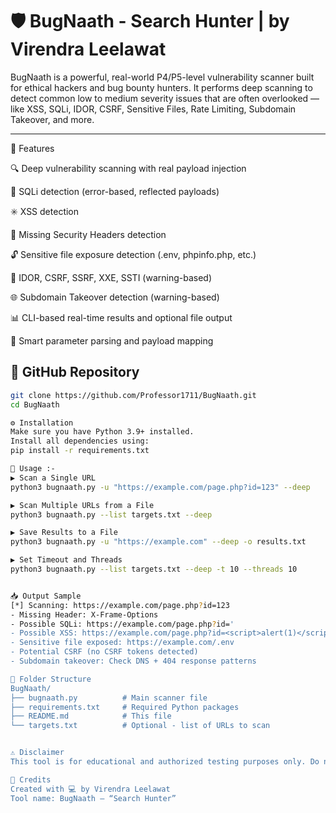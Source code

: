 # 🛡️ BugNaath - Search Hunter | by Virendra Leelawat

BugNaath is a powerful, real-world P4/P5-level vulnerability scanner built for ethical hackers and bug bounty hunters. It performs deep scanning to detect common low to medium severity issues that are often overlooked — like XSS, SQLi, IDOR, CSRF, Sensitive Files, Rate Limiting, Subdomain Takeover, and more.

---

🧠 Features

🔍 Deep vulnerability scanning with real payload injection

🧬 SQLi detection (error-based, reflected payloads)

✳️ XSS detection

🛑 Missing Security Headers detection

🔓 Sensitive file exposure detection (.env, phpinfo.php, etc.)

🔐 IDOR, CSRF, SSRF, XXE, SSTI (warning-based)

🌐 Subdomain Takeover detection (warning-based)

📊 CLI-based real-time results and optional file output

🧠 Smart parameter parsing and payload mapping


## 🔗 GitHub Repository
```bash
git clone https://github.com/Professor1711/BugNaath.git
cd BugNaath

⚙️ Installation
Make sure you have Python 3.9+ installed.
Install all dependencies using:
pip install -r requirements.txt

🚀 Usage :-
▶️ Scan a Single URL
python3 bugnaath.py -u "https://example.com/page.php?id=123" --deep

▶️ Scan Multiple URLs from a File
python3 bugnaath.py --list targets.txt --deep

▶️ Save Results to a File
python3 bugnaath.py -u "https://example.com" --deep -o results.txt

▶️ Set Timeout and Threads
python3 bugnaath.py --list targets.txt --deep -t 10 --threads 10


📥 Output Sample
[*] Scanning: https://example.com/page.php?id=123
- Missing Header: X-Frame-Options
- Possible SQLi: https://example.com/page.php?id='
- Possible XSS: https://example.com/page.php?id=<script>alert(1)</script>
- Sensitive file exposed: https://example.com/.env
- Potential CSRF (no CSRF tokens detected)
- Subdomain takeover: Check DNS + 404 response patterns

📁 Folder Structure
BugNaath/
├── bugnaath.py          # Main scanner file
├── requirements.txt     # Required Python packages
├── README.md            # This file
└── targets.txt          # Optional - list of URLs to scan


⚠️ Disclaimer
This tool is for educational and authorized testing purposes only. Do not use it against any target without proper permission. The author is not responsible for any misuse or damage caused.

💬 Credits
Created with 💻 by Virendra Leelawat
Tool name: BugNaath – “Search Hunter”
